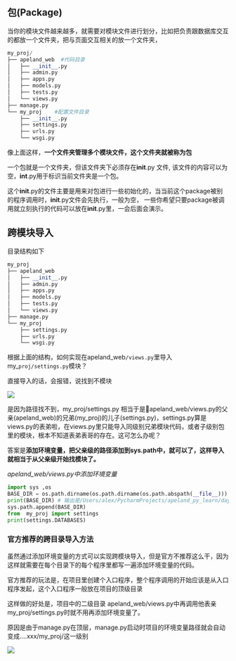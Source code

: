## 包\(Package\)

当你的模块文件越来越多，就需要对模块文件进行划分，比如把负责跟数据库交互的都放一个文件夹，把与页面交互相关的放一个文件夹，

```py
my_proj/
├── apeland_web  #代码目录
│   ├── __init__.py
│   ├── admin.py
│   ├── apps.py
│   ├── models.py
│   ├── tests.py
│   └── views.py
├── manage.py
└── my_proj    #配置文件目录
    ├── __init__.py
    ├── settings.py
    ├── urls.py
    └── wsgi.py
```

像上面这样，**一个文件夹管理多个模块文件，这个文件夹就被称为包**

一个包就是一个文件夹，但该文件夹下必须存在**init**.py 文件, 该文件的内容可以为空，**int**.py用于标识当前文件夹是一个包。

这个**init**.py的文件主要是用来对包进行一些初始化的，当当前这个package被别的程序调用时，**init**.py文件会先执行，一般为空， 一些你希望只要package被调用就立刻执行的代码可以放在**init**.py里，一会后面会演示。

## 跨模块导入

目录结构如下

```py
my_proj
├── apeland_web
│   ├── __init__.py
│   ├── admin.py
│   ├── apps.py
│   ├── models.py
│   ├── tests.py
│   └── views.py
├── manage.py
└── my_proj
    ├── settings.py
    ├── urls.py
    └── wsgi.py
```

根据上面的结构，如何实现在apeland_web`/views.py`里导入my_`proj/settings.py`模块？

直接导入的话，会报错，说找到不模块

![](https://book.apeland.cn/media/images/2019/04/11/image.png)

是因为路径找不到，my\_proj/settings.py 相当于是apeland\_web/views.py的父亲\(apeland\_web\)的兄弟\(my\_proj\)的儿子\(settings.py\)，settings.py算是views.py的表弟啦，在views.py里只能导入同级别兄弟模块代码，或者子级别包里的模块，根本不知道表弟表哥的存在。这可怎么办呢？

答案是**添加环境变量，把父亲级的路径添加到sys.path中，就可以了，这样导入 就相当于从父亲级开始找模块了。**

_apeland\_web/views.py中添加环境变量_

```py
import sys ,os
BASE_DIR = os.path.dirname(os.path.dirname(os.path.abspath(__file__))) #__file__的是打印当前被执行的模块.py文件相对路径，注意是相对路径
print(BASE_DIR) # 输出是/Users/alex/PycharmProjects/apeland_py_learn/day4_常用模块/my_proj 
sys.path.append(BASE_DIR)
from  my_proj import settings
print(settings.DATABASES)
```

### 官方推荐的跨目录导入方法

虽然通过添加环境变量的方式可以实现跨模块导入，但是官方不推荐这么干，因为这样就需要在每个目录下的每个程序里都写一遍添加环境变量的代码。

官方推荐的玩法是，在项目里创建个入口程序，整个程序调用的开始应该是从入口程序发起，这个入口程序一般放在项目的顶级目录

这样做的好处是，项目中的二级目录 apeland\_web/views.py中再调用他表亲my\_proj/settings.py时就不用再添加环境变量了。

原因是由于manage.py在顶层，manage.py启动时项目的环境变量路径就会自动变成….xxx/my\_proj/这一级别

![](http://m.qpic.cn/psc?/V11zJNSn1iYfOW/X7Nyc96QcijfM21*qh5ymbjeiuvFCSwGecv82oAuAjaaMQapNvtZlrVZZPqOdN1Bf5OY8UClvDVdKvbzT88nzQ!!/b&bo=YgVaAgAAAAADBx0!&rf=viewer_4)

